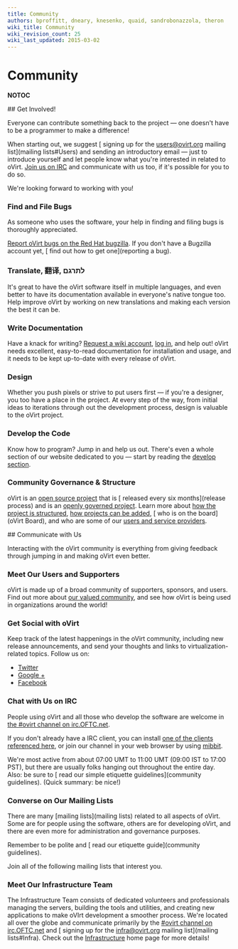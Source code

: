 ```yaml
---
title: Community
authors: bproffitt, dneary, knesenko, quaid, sandrobonazzola, theron
wiki_title: Community
wiki_revision_count: 25
wiki_last_updated: 2015-03-02
---
```


# Community

__NOTOC__

<div class="row">
<div class="span6 pad-left pad-right-small">
## Get Involved!

Everyone can contribute something back to the project — one doesn't have to be a programmer to make a difference!

When starting out, we suggest [ signing up for the users@ovirt.org mailing list](mailing lists#Users) and sending an introductory email — just to introduce yourself and let people know what you're interested in related to oVirt. [ Join us on IRC](Communication#IRC) and communicate with us too, if it's possible for you to do so.

We're looking forward to working with you!

### Find and File Bugs

As someone who uses the software, your help in finding and filing bugs is thoroughly appreciated.

[Report oVirt bugs on the Red Hat bugzilla](https://bugzilla.redhat.com/enter_bug.cgi?product=ovirt). If you don't have a Bugzilla account yet, [ find out how to get one](reporting a bug).

### Translate, 翻译, ‫לתרגם‬

It's great to have the oVirt software itself in multiple languages, and even better to have its documentation available in everyone's native tongue too. Help improve oVirt by working on new translations and making each version the best it can be.

### Write Documentation

Have a knack for writing? [Request a wiki account](Special:RequestAccount), [ log in](Special:UserLogin), and help out! oVirt needs excellent, easy-to-read documentation for installation and usage, and it needs to be kept up-to-date with every release of oVirt.

### Design

Whether you push pixels or strive to put users first — if you're a designer, you too have a place in the project. At every step of the way, from initial ideas to iterations through out the development process, design is valuable to the oVirt project.

### Develop the Code

Know how to program? Jump in and help us out. There's even a whole section of our website dedicated to you — start by reading the [ develop section](develop).

### Community Governance & Structure

oVirt is an [open source project](http://www.opensource.org) that is [ released every six months](release process) and is an [ openly governed project](governance). Learn more about [ how the project is structured](governance), [ how projects can be added](Incubating_an_oVirt_Subproject), [ who is on the board](oVirt Board), and who are some of our [ users and service providers](Users_and_Providers).

</div>
<div class="span6 pad-left-small pad-right">
## Communicate with Us

Interacting with the oVirt community is everything from giving feedback through jumping in and making oVirt even better.

### Meet Our Users and Supporters

oVirt is made up of a broad community of supporters, sponsors, and users. Find out more about [ our valued community](Users_and_Providers), and see how oVirt is being used in organizations around the world!

### Get Social with oVirt

Keep track of the latest happenings in the oVirt community, including new release announcements, and send your thoughts and links to virtualization-related topics. Follow us on:

*   [Twitter](https://twitter.com/ovirt)
*   [Google +](https://plus.google.com/u/0/communities/109346090491400112913)
*   [Facebook](https://www.facebook.com/groups/ovirt.openvirtualization/)

### Chat with Us on IRC

People using oVirt and all those who develop the software are welcome in [the #ovirt channel on irc.OFTC.net](irc://irc.oftc.net/ovirt).

If you don't already have a IRC client, you can install [one of the clients referenced here](http://www.irchelp.org/irchelp/new2irc.html), or join our channel in your web browser by using [mibbit](https://www.mibbit.com/).

We're most active from about 07:00 UMT to 11:00 UMT (09:00 IST to 17:00 PST), but there are usually folks hanging out throughout the entire day. Also: be sure to [ read our simple etiquette guidelines](community guidelines). (Quick summary: be nice!)

### Converse on Our Mailing Lists

There are many [mailing lists](mailing lists) related to all aspects of oVirt. Some are for people using the software, others are for developing oVirt, and there are even more for administration and governance purposes.

Remember to be polite and [ read our etiquette guide](community guidelines).

Join all of the following mailing lists that interest you.

### Meet Our Infrastructure Team

The Infrastructure Team consists of dedicated volunteers and professionals managing the servers, building the tools and utilities, and creating new applications to make oVIrt development a smoother process. We're located all over the globe and communicate primarily by the [#ovirt channel on irc.OFTC.net](irc://irc.oftc.net/ovirt) and [ signing up for the infra@ovirt.org mailing list](mailing lists#Infra). Check out the [ Infrastructure](Infrastructure) home page for more details!

</div>
</div>
